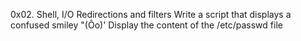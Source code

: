 0x02. Shell, I/O Redirections and filters
Write a script that displays a confused smiley "(Ôo)'
Display the content of the /etc/passwd file
